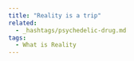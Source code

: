 ```yaml
---
title: "Reality is a trip"
related:
  - _hashtags/psychedelic-drug.md
tags:
  - What is Reality
---
```

